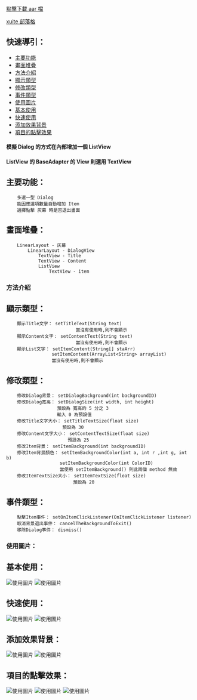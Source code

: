 
[點擊下載 aar 檔](https://drive.google.com/file/d/0BxLWenH1MuEeY2NJZXdJM3BwMk0/view?usp=sharing)

[ xuite 部落格](http://blog.xuite.net/kalian/code/519824158)

## 快速導引：

* [主要功能](#主要功能)
* [畫面堆疊](#畫面堆疊)
* [方法介紹](#方法介紹)
* [顯示類型](#顯示類型)
* [修改類型](#修改類型)
* [事件類型](#事件類型)
* [使用圖片](#使用圖片)
* [基本使用](#基本使用)
* [快速使用](#快速使用)
* [添加效果背景](#添加效果背景)
* [項目的點擊效果](#項目的點擊效果)

#### 模擬 Dialog 的方式在內部增加一個 ListView
#### ListView 的 BaseAdapter 的 View 則選用 TextView

## 主要功能：

```
    多選一型 Dialog
    能因應選項數量自動增加 Item
    選擇點擊 灰幕 時是否退出畫面
```

## 畫面堆疊：

```
    LinearLayout - 灰幕
        LinearLayout - DialogView
            TextView - Title
            TextView - Content
            ListView
                TextView - item
```

### 方法介紹

## 顯示類型：

```
    顯示Title文字： setTitleText(String text)
                          當沒有使用時,則不會顯示
    顯示Content文字： setContentText(String text)
                          當沒有使用時,則不會顯示
    顯示List文字： setItemContent(String[] staArr)
                 setItemContent(ArrayList<String> arrayList)
                 當沒有使用時,則不會顯示
```

## 修改類型：

```
    修改Dialog背景： setDialogBackground(int backgroundID)
    修改Dialog寬高： setDialogSize(int width, int height)
                   預設為 寬高的 5 分之 3
                   輸入 0 為預設值
    修改Title文字大小： setTitleTextSize(float size)
                     預設為 30
    修改Content文字大小： setContentTextSize(float size)
                       預設為 25
    修改Item背景： setItemBackground(int backgroundID)
    修改Item背景顏色： setItemBackgroundColor(int a, int r ,int g, int b)
                    setItemBackgroundColor(int ColorID)
                    當使用 setItemBackground() 則此兩個 method 無效
    修改ItemTextSize大小： setItemTextSize(float size)
                         預設為 20
```

## 事件類型：

```
    點擊Item事件： setOnItemClickListener(OnItemClickListener listener)
    取消背景退出事件： cancelTheBackgroundToExit()
    移除Dialog事件： dismiss()
```

### 使用圖片：

## 基本使用：

![使用圖片](http://a.share.photo.xuite.net/kalian/1a8ed73/20226000/1166825123_x.jpg)
![使用圖片](http://a.share.photo.xuite.net/kalian/1a8ed74/20226000/1166825124_x.jpg)

## 快速使用：

![使用圖片](http://a.share.photo.xuite.net/kalian/1a8edf1/20226000/1166826017_x.jpg)
![使用圖片](http://a.share.photo.xuite.net/kalian/1a8ed20/20226000/1166824272_x.jpg)

## 添加效果背景：

![使用圖片](http://a.share.photo.xuite.net/kalian/1a8edf2/20226000/1166826018_x.jpg)
![使用圖片](http://a.share.photo.xuite.net/kalian/1a8ed61/20226000/1166824849_x.jpg)

## 項目的點擊效果：

![使用圖片](http://a.share.photo.xuite.net/kalian/1a8ed02/20226000/1166824754_x.jpg)
![使用圖片](http://a.share.photo.xuite.net/kalian/1a8edd9/20226000/1166825225_x.jpg)
![使用圖片](http://a.share.photo.xuite.net/kalian/1a8ed84/20226000/1166825908_x.jpg)
